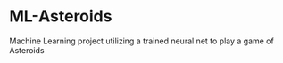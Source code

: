 # ML-Asteroids
Machine Learning project utilizing a trained neural net to play a game of Asteroids 
